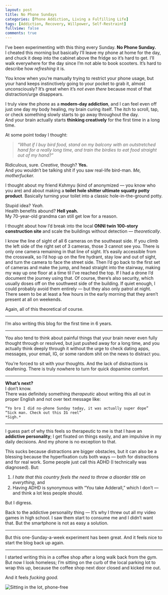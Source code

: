 ```yaml
---
layout: post
title: No Phone Sundays
categories: [Phone Addiction, Living a Fulfilling Life]
tags: [Addiction, Recovery, Willpower, Self-Restraint]
fullview: false
comments: true
---
```


I’ve been experimenting with this thing every Sunday. **No Phone Sunday.**  
I cheated this morning but basically I’ll leave my phone at home for the day, and chuck it deep into the cabinet above the fridge so it’s hard to get. I’ll walk everywhere for the day since I’m not able to book scooters. It’s hard to describe how *refreshing* it is.  

You know when you’re manually trying to restrict your phone usage, but your hand keeps instinctively going to your pocket to grab it, almost unconsciously? It’s great when it’s *not even there* because most of that distraction/urge disappears.  

I truly view the phone as a **modern-day addiction**, and I can feel even off just one day my body healing, my brain curing itself. The itch to scroll, tap, or check something slowly starts to go away throughout the day.  
And your brain actually starts **thinking creatively** for the first time in a long time.

At some point today I thought:  
> *“What if I buy bird food, stand on my balcony with an outstretched hand for a really long time, and train the birdies to eat food straight out of my hand?”*

Ridiculous, sure. *Creative,* though? **Yes.**  
And you wouldn’t be talking shit if you saw real-life bird-man. *Me, motherfucker.*

I thought about my friend Kshmyu (kind of anonymized — you know who you are) and about making a **toilet hole shitter ultimate squatty potty product**. Basically turning your toilet into a classic hole-in-the-ground potty.  

Stupid idea? *Yeah.*  
Health benefits abound? **Hell yeah.**  
My 70-year-old grandma can still get low for a reason.

I thought about how I’d break into the local **ONNI twin 100-story construction site** and scale the buildings without detection — *theoretically*.

I know the line of sight of all 6 cameras on the southeast side. If you climb the left side of the right set of 3 cameras, those 3 cannot see you. There is only one camera remaining in that line of sight. It’s easily accessible from the crosswalk, so I’d hop up on the fire hydrant, stay low and out of sight, and turn the camera to face the street side. Then I’d go back to the first set of cameras and make the jump, and head straight into the stairway, making my way up one floor at a time til I’ve reached the top. If I had a drone I’d document the journey using that. Of course, there’s also security, which usually doses off on the southwest side of the building. If quiet enough, I could probably avoid them entirely — but they also only patrol at night. There seem to be at least a few hours in the early morning that they aren’t present at all on weekends.  

Again, all of this theoretical of course.

---

I’m also writing this blog for the first time in 6 years.

---

You also tend to think about painful things that your brain never even fully thought through or resolved, but just pushed away for a long time, and you actually think deeply through it without the urge to check dating apps, messages, your email, IG, or some random shit on the news to distract you.

You’re forced to sit with your thoughts. And the lack of distractions is deafening. There is truly nowhere to turn for quick dopamine comfort.

---

**What’s next?**  
I don’t know.  
There was definitely something *therapeutic* about writing this all out in proper English and not over text message like:

```
“Yo bro I did no-phone Sunday today, it was actually super dope”  
“Sick man. Check out this IG reel”  
*Sigh.*
```

---

I guess part of why this feels so therapeutic to me is that I have an **addictive personality**; I get fixated on things easily, and am impulsive in my daily decisions. And my phone is no exception to that.

This sucks because distractions are bigger obstacles, but it can also be a blessing because the hyperfixation cuts both ways — both for distractions and for real work. Some people just call this ADHD (I technically was diagnosed). But:

1. *I hate that this country feels the need to throw a disorder title on everything*, and  
2. Having ADHD is synonymous with “You take Adderall,” which I don’t — and think a lot less people should.  

But I digress.

Back to the addictive personality thing — It’s why I threw out all my video games in high school. I saw them start to consume me and I didn’t want that. But the smartphone is not as easy a solution.

---

But this one-Sunday-a-week experiment has been great. And it feels nice to start the blog back up again.

---

I started writing this in a coffee shop after a long walk back from the gym. But now I look homeless; I’m sitting on the curb of the local parking lot to wrap this up, because the coffee shop next door closed and kicked me out.  

And it feels *fucking good.*

![Sitting in the lot, phone-free](../../../assets/media/parking-lot.png)
